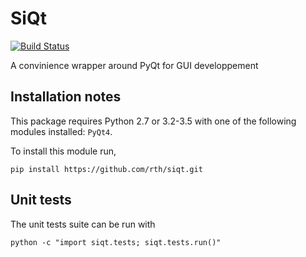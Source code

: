 # SiQt

[![Build Status](https://travis-ci.org/rth/siqt.svg?branch=master)](https://travis-ci.org/rth/siqt)


A convinience wrapper around PyQt for GUI developpement


## Installation notes

 This package requires Python 2.7 or 3.2-3.5 with one of the following modules installed: `PyQt4`.

 To install this module run,
    
    pip install https://github.com/rth/siqt.git


## Unit tests

 The unit tests suite can be run with
 
    python -c "import siqt.tests; siqt.tests.run()"
